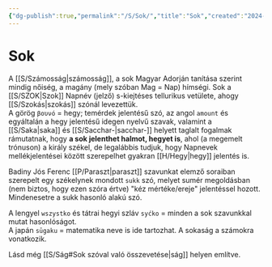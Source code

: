 ```yaml
---
{"dg-publish":true,"permalink":"/S/Sok/","title":"Sok","created":"2024-03-15T21:25","updated":"2025-08-06T22:05"}
---
```



# Sok

A [[S/Számosság\|számosság]], a sok Magyar Adorján tanítása szerint mindig nőiség, a magány (mely szóban Mag = Nap) hímségi. Sok a [[S/SZOK\|Szok]] Napnév (jelző) s-kiejtéses tellurikus vetülete, ahogy [[S/Szokás\|szokás]] szónál levezettük.  
A görög `βουνό` = hegy; temérdek jelentésű szó, az angol `amount` és egyáltalán a hegy jelentésű idegen nyelvű szavak, valamint a [[S/Saka\|saka]] és [[S/Sacchar-\|sacchar-]] helyett taglalt fogalmak rámutatnak, hogy **a sok jelenthet halmot, hegyet is**, ahol (a megemelt trónuson) a király székel, de legalábbis tudjuk, hogy Napnevek mellékjelentései között szerepelhet gyakran [[H/Hegy\|hegy]] jelentés is.  

Badiny Jós Ferenc [[P/Paraszt\|paraszt]] szavunkat elemző soraiban szerepelt egy székelynek mondott `sukk` szó, melyet sumér megoldásban (nem biztos, hogy ezen szóra értve) "kéz mértéke/ereje" jelentéssel hozott. Mindenesetre a sukk hasonló alakú szó.  

A lengyel `wszystko` és tátrai hegyi szláv `syćko` = minden a sok szavunkkal mutat hasonlóságot.  
A japán `sūgaku` = matematika neve is ide tartozhat. A sokaság a számokra vonatkozik.  

Lásd még [[S/Ság#Sok szóval való összevetése\|ság]] helyen említve.  